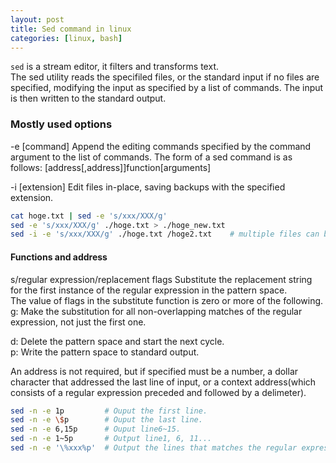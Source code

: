 ```yaml
---
layout: post
title: Sed command in linux
categories: [linux, bash]
---
```

`sed` is a stream editor, it filters and transforms text.  
The sed utility reads the specifiled files, or the standard input if no files are specified, modifying the input as specified by a list of commands. The input is then written to the standard output.

### Mostly used options

-e [command] 
    Append the editing commands specified by the command argument to the list of commands.
    The form of a sed command is as follows:
        [address[,address]]function[arguments]

-i [extension]
    Edit files in-place, saving backups with the specified extension.

```bash
cat hoge.txt | sed -e 's/xxx/XXX/g'
sed -e 's/xxx/XXX/g' ./hoge.txt > ./hoge_new.txt
sed -i -e 's/xxx/XXX/g' ./hoge.txt /hoge2.txt    # multiple files can be selected
```

#### Functions and address

s/regular expression/replacement flags
    Substitute the replacement string for the first instance of the regular expression in the pattern space.  
    The value of flags in the substitute function is zero or more of the following.  
        g: Make the substitution for all non-overlapping matches of the regular expression, not just the first one.  

d: Delete the pattern space and start the next cycle.  
p: Write the pattern space to standard output.  

An address is not required, but if specified must be a number, a dollar character that addressed the last line of input, or a context address(which consists of a regular expression preceded and followed by a delimeter).

```bash
sed -n -e 1p         # Ouput the first line. 
sed -n -e \$p        # Ouput the last line. 
sed -n -e 6,15p      # Ouput line6~15. 
sed -n -e 1~5p       # Output line1, 6, 11...
sed -n -e '\%xxx%p'  # Output the lines that matches the regular expression.
```
